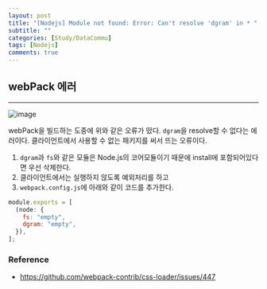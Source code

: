 ```yaml
---
layout: post
title: "[Nodejs] Module not found: Error: Can't resolve 'dgram' in * "
subtitle: ""
categories: [Study/DataCommu]
tags: [Nodejs]
comments: true
---
```


## webPack 에러

---

![image](https://user-images.githubusercontent.com/48276682/111862076-2c85d480-8996-11eb-8434-91b5b0744c8a.png)

webPack을 빌드하는 도중에 위와 같은 오류가 떴다. `dgram`을 resolve할 수 없다는 에러이다. 클라이언트에서 사용할 수 없는 패키지를 써서 뜨는 오류이다.

1. `dgram`과 `fs`와 같은 모듈은 Node.js의 코어모듈이기 때문에 install에 포함되어있다면 우선 삭제한다.
2. <point>클라이언트에서는 실행하지 않도록 예외처리를 하고</point>
3. `webpack.config.js`에 아래와 같이 코드를 추가한다.

```js
module.exports = [
  (node: {
    fs: "empty",
    dgram: "empty",
  }),
];
```

### Reference

- <https://github.com/webpack-contrib/css-loader/issues/447>
